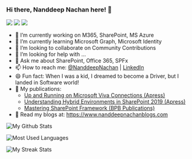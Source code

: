 ### Hi there, Nanddeep Nachan here! 👋

![](https://img.shields.io/badge/Microsoft-MVP-blue)
![](https://img.shields.io/badge/Microsoft-MCT-red)
![](https://img.shields.io/badge/Office%20365-Consultant-orange)

<!--
**nanddeepn/nanddeepn** is a ✨ _special_ ✨ repository because its `README.md` (this file) appears on your GitHub profile.
-->
- 🔭 I’m currently working on M365, SharePoint, MS Azure
- 🌱 I’m currently learning Microsoft Graph, Microsoft Identity
- 👯 I’m looking to collaborate on Community Contributions
- 🤔 I’m looking for help with ...
- 💬 Ask me about SharePoint, Office 365, SPFx
- 📫 How to reach me: [@NanddeepNachan](https://twitter.com/NanddeepNachan) | [LinkedIn](https://www.linkedin.com/in/nanddeepnachan/)
- 😄 Fun fact: When I was a kid, I dreamed to become a Driver, but I landed in Software world!
- 📙 My publications: 
  - [Up and Running on Microsoft Viva Connections (Apress)](https://www.amazon.com/Running-Microsoft-Viva-Connections-Workforce-dp-1484286057/dp/1484286057/)
  - [Understanding Hybrid Environments in SharePoint 2019 (Apress)](https://www.amazon.com/Understanding-Hybrid-Environments-SharePoint-2019/dp/148426049X)
  - [Mastering SharePoint Framework (BPB Publications)](https://www.amazon.in/Mastering-Sharepoint-Framework-Easy-Follow/dp/938932887X)
- 📰 Read my blogs at: https://www.nanddeepnachanblogs.com

![My Github Stats](https://github-readme-stats.vercel.app/api?username=nanddeepn&show_icons=true)

![Most Used Languages](https://github-readme-stats.vercel.app/api/top-langs?username=nanddeepn&show_icons=true&locale=en&layout=compact)

![My Streak Stats](https://github-readme-streak-stats.herokuapp.com/?user=nanddeepn)

